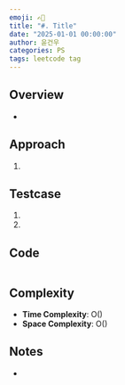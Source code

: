 ```yaml
---
emoji: ✍🏻
title: "#. Title"
date: "2025-01-01 00:00:00"
author: 윤건우
categories: PS
tags: leetcode tag
---
```


## Overview
-  

## Approach

1. 

## Testcase

1. 

2. 

## Code

``` c++

```

## Complexity
- **Time Complexity**: O()
- **Space Complexity**: O()

## Notes
- 
